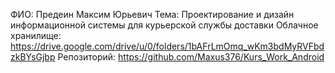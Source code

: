 ФИО: Предеин Максим Юрьевич
Тема: Проектирование и дизайн информационной системы для курьерской службы доставки
Облачное хранилище: https://drive.google.com/drive/u/0/folders/1bAFrLmOmq_wKm3bdMyRVFbdzkBYsGjbp
Репозиторий: https://github.com/Maxus376/Kurs_Work_Android
